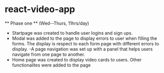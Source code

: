# react-video-app
**  Phase one   **
(Wed--Thurs, 11hrs/day)

- Startpage was created to handle user logins and sign ups.
- Modal was added to the page to display errors to user when filling the forms.
  The display is respect to each form page with different errors to display.
 -A page navigation was set up with a panel that helps users navigate from one page to another.
- Home page was created to display video cards to users. Other functionalites were added to the page

